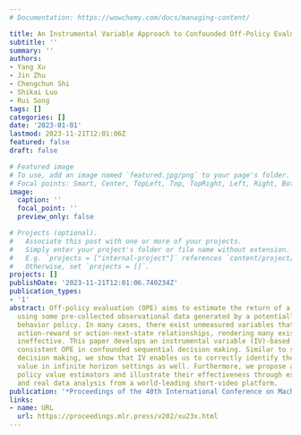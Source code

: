 ```yaml
---
# Documentation: https://wowchemy.com/docs/managing-content/

title: An Instrumental Variable Approach to Confounded Off-Policy Evaluation
subtitle: ''
summary: ''
authors:
- Yang Xu
- Jin Zhu
- Chengchun Shi
- Shikai Luo
- Rui Song
tags: []
categories: []
date: '2023-01-01'
lastmod: 2023-11-21T12:01:06Z
featured: false
draft: false

# Featured image
# To use, add an image named `featured.jpg/png` to your page's folder.
# Focal points: Smart, Center, TopLeft, Top, TopRight, Left, Right, BottomLeft, Bottom, BottomRight.
image:
  caption: ''
  focal_point: ''
  preview_only: false

# Projects (optional).
#   Associate this post with one or more of your projects.
#   Simply enter your project's folder or file name without extension.
#   E.g. `projects = ["internal-project"]` references `content/project/deep-learning/index.md`.
#   Otherwise, set `projects = []`.
projects: []
publishDate: '2023-11-21T12:01:06.740234Z'
publication_types:
- '1'
abstract: Off-policy evaluation (OPE) aims to estimate the return of a target policy
  using some pre-collected observational data generated by a potentially different
  behavior policy. In many cases, there exist unmeasured variables that confound the
  action-reward or action-next-state relationships, rendering many existing OPE approaches
  ineffective. This paper develops an instrumental variable (IV)-based method for
  consistent OPE in confounded sequential decision making. Similar to single-stage
  decision making, we show that IV enables us to correctly identify the target policy's
  value in infinite horizon settings as well. Furthermore, we propose a number of
  policy value estimators and illustrate their effectiveness through extensive simulations
  and real data analysis from a world-leading short-video platform.
publication: '*Proceedings of the 40th International Conference on Machine Learning*'
links:
- name: URL
  url: https://proceedings.mlr.press/v202/xu23x.html
---
```


